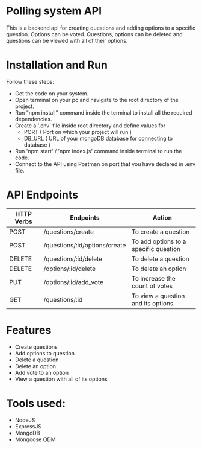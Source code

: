 # Polling system API
  This is a backend api for creating questions and adding options to a specific question. Options can be voted. Questions, options can be deleted and questions can be viewed with all of their options.


# Installation and Run 
  Follow these steps:
  - Get the code on your system.
  - Open terminal on your pc and navigate to the root directory of the project.
  - Run "npm install" command inside the terminal to install all the required dependencies.
  - Create a '.env' file inside root directory and define values for
      - PORT ( Port on which your project will run )
      - DB_URL ( URL of your mongoDB database for connecting to database )
  - Run 'npm start' / 'npm index.js' command inside terminal to run the code.
  - Connect to the API using Postman on port that you have declared in .env file.

# API Endpoints
| HTTP Verbs | Endpoints                          | Action                                 |
| ---------- | -----------------------------------| -------------------------------------- |
| POST       | /questions/create                  | To create a  question                  |
| POST       | /questions/:id/options/create      | To add options to a specific question  |
| DELETE     | /questions/:id/delete              | To delete a question                   |
| DELETE     | /options/:id/delete                | To delete an option                    |
| PUT        | /options/:id/add_vote              | To increase the count of votes         |
| GET        | /questions/:id                     | To view a question and its options     |

# Features
  - Create questions
  - Add options to question
  - Delete a question
  - Delete an option
  - Add vote to an option
  - View a question with all of its options

# Tools used:
  - NodeJS
  - ExpressJS
  - MongoDB
  - Mongoose ODM

